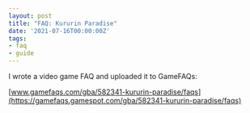 ```yaml
---
layout: post
title: "FAQ: Kururin Paradise"
date: '2021-07-16T00:00:00Z'
tags:
- faq
- guide
---
```


I wrote a video game FAQ and uploaded it to GameFAQs:

[www.gamefaqs.com/gba/582341-kururin-paradise/faqs](https://gamefaqs.gamespot.com/gba/582341-kururin-paradise/faqs)

